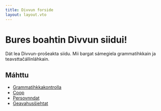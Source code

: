 ```yaml
---
title: Divvun forside
layout: layout.vto
---
```


# Bures boahtin Divvun siidui!

Dát lea Divvun-prošeakta siidu. Mii bargat sámegiela grammatihkkain ja teavsttačállinláhkain.

## Máhttu

- [Grammatihkkakontrolla](/editor/)
- [Coop](/coop/)
- [Persovnndat](/privacy/)
- [Geavahusšiehtat](/tos/)

